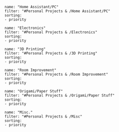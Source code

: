 ```todoist
name: "Home Assistant/PC"
filter: "#Personal Projects & /Home Assistant/PC"
sorting:
- priority
```


```todoist
name: "Electronics"
filter: "#Personal Projects & /Electronics"
sorting:
- priority
```


```todoist
name: "3D Printing"
filter: "#Personal Projects & /3D Printing"
sorting:
- priority
```


```todoist
name: "Room Improvement"
filter: "#Personal Projects & /Room Improvement"
sorting:
- priority
```


```todoist
name: "Origami/Paper Stuff"
filter: "#Personal Projects & /Origami/Paper Stuff"
sorting:
- priority
```


```todoist
name: "Misc."
filter: "#Personal Projects & /Misc"
sorting:
- priority
```
